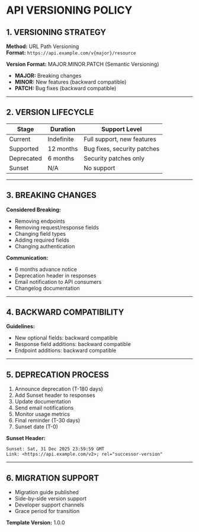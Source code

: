 # API VERSIONING POLICY

## 1. VERSIONING STRATEGY

**Method:** URL Path Versioning  
**Format:** `https://api.example.com/v{major}/resource`

**Version Format:** MAJOR.MINOR.PATCH (Semantic Versioning)
- **MAJOR:** Breaking changes
- **MINOR:** New features (backward compatible)
- **PATCH:** Bug fixes (backward compatible)

---

## 2. VERSION LIFECYCLE

| Stage | Duration | Support Level |
|-------|----------|---------------|
| Current | Indefinite | Full support, new features |
| Supported | 12 months | Bug fixes, security patches |
| Deprecated | 6 months | Security patches only |
| Sunset | N/A | No support |

---

## 3. BREAKING CHANGES

**Considered Breaking:**
- Removing endpoints
- Removing request/response fields
- Changing field types
- Adding required fields
- Changing authentication

**Communication:**
- 6 months advance notice
- Deprecation header in responses
- Email notification to API consumers
- Changelog documentation

---

## 4. BACKWARD COMPATIBILITY

**Guidelines:**
- New optional fields: backward compatible
- Response field additions: backward compatible
- Endpoint additions: backward compatible

---

## 5. DEPRECATION PROCESS

1. Announce deprecation (T-180 days)
2. Add Sunset header to responses
3. Update documentation
4. Send email notifications
5. Monitor usage metrics
6. Final reminder (T-30 days)
7. Sunset date (T-0)

**Sunset Header:**
```
Sunset: Sat, 31 Dec 2025 23:59:59 GMT
Link: <https://api.example.com/v2>; rel="successor-version"
```

---

## 6. MIGRATION SUPPORT

- Migration guide published
- Side-by-side version support
- Developer support channels
- Grace period for transition

**Template Version:** 1.0.0
